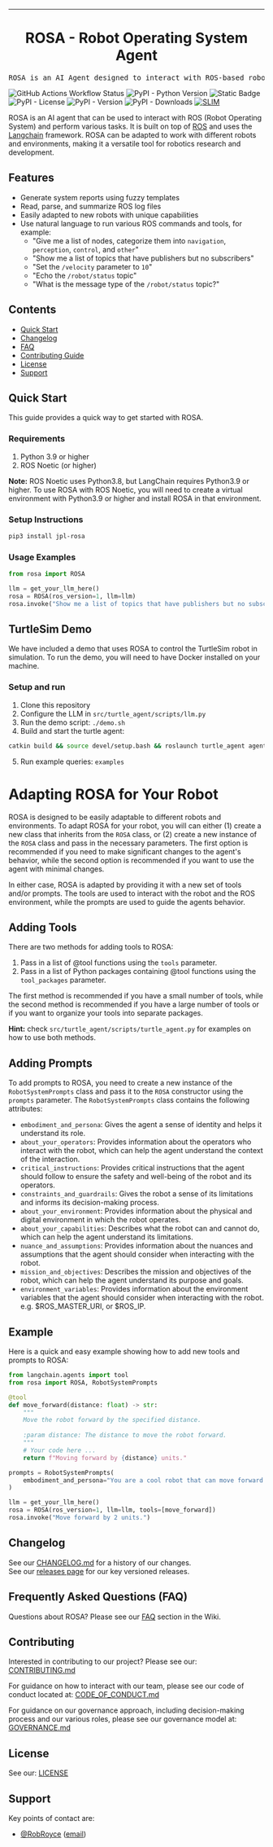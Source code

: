 <!-- Header block for project --> <hr>
<div align="center">

[//]: # (  [INSERT YOUR LOGO IMAGE HERE &#40;IF APPLICABLE&#41;])
  <!-- ☝️ Replace with your logo (if applicable) via ![](https://uri-to-your-logo-image) ☝️ -->
  <!-- ☝️ If you see logo rendering errors, make sure you're not using indentation, or try an HTML IMG tag -->
  <h1 align="center">ROSA - Robot Operating System Agent</h1>
  <!-- ☝️ Replace with your repo name ☝️ -->
</div>
<pre align="center">ROSA is an AI Agent designed to interact with ROS-based robotics systems using natural language queries.</pre>
<!-- Header block for project -->

![GitHub Actions Workflow Status](https://img.shields.io/github/actions/workflow/status/nasa-jpl/rosa/publish.yml)
![PyPI - Python Version](https://img.shields.io/pypi/pyversions/jpl-rosa)
![Static Badge](https://img.shields.io/badge/ROS_Versions-1_%26_2-blue)
![PyPI - License](https://img.shields.io/pypi/l/jpl-rosa)
![PyPI - Version](https://img.shields.io/pypi/v/jpl-rosa)
![PyPI - Downloads](https://img.shields.io/pypi/dd/jpl-rosa)
[![SLIM](https://img.shields.io/badge/Best%20Practices%20from-SLIM-blue)](https://nasa-ammos.github.io/slim/)

ROSA is an AI agent that can be used to interact with ROS (Robot Operating System) and perform various tasks. 
It is built on top of [ROS](https://www.ros.org/) and uses the [Langchain](https://python.langchain.com/v0.2/docs/introduction/) framework. ROSA can be adapted
to work with different robots and environments, making it a versatile tool for robotics research and development.


## Features
* Generate system reports using fuzzy templates
* Read, parse, and summarize ROS log files
* Easily adapted to new robots with unique capabilities
* Use natural language to run various ROS commands and tools, for example:
  * "Give me a list of nodes, categorize them into `navigation`, `perception`, `control`, and `other`"
  * "Show me a list of topics that have publishers but no subscribers"
  * "Set the `/velocity` parameter to `10`"
  * "Echo the `/robot/status` topic"
  * "What is the message type of the `/robot/status` topic?"

## Contents

* [Quick Start](#quick-start)
* [Changelog](#changelog)
* [FAQ](#frequently-asked-questions-faq)
* [Contributing Guide](#contributing)
* [License](#license)
* [Support](#support)

## Quick Start

This guide provides a quick way to get started with ROSA.

### Requirements
1. Python 3.9 or higher
2. ROS Noetic (or higher)

**Note:** ROS Noetic uses Python3.8, but LangChain requires Python3.9 or higher. To use ROSA with ROS Noetic,
you will need to create a virtual environment with Python3.9 or higher and install ROSA in that environment.

### Setup Instructions
```bash
pip3 install jpl-rosa
```

### Usage Examples
```python
from rosa import ROSA

llm = get_your_llm_here()
rosa = ROSA(ros_version=1, llm=llm)
rosa.invoke("Show me a list of topics that have publishers but no subscribers")
```

## TurtleSim Demo
We have included a demo that uses ROSA to control the TurtleSim robot in simulation. To run the demo, you will need
to have Docker installed on your machine.

### Setup and run

1. Clone this repository
2. Configure the LLM in `src/turtle_agent/scripts/llm.py`
3. Run the demo script: `./demo.sh`
4. Build and start the turtle agent: 
```bash
catkin build && source devel/setup.bash && roslaunch turtle_agent agent
```
5. Run example queries: `examples`


# Adapting ROSA for Your Robot

ROSA is designed to be easily adaptable to different robots and environments. To adapt ROSA for your robot, you will 
can either (1) create a new class that inherits from the `ROSA` class, or (2) create a new instance of the `ROSA` class
and pass in the necessary parameters. The first option is recommended if you need to make significant changes to the
agent's behavior, while the second option is recommended if you want to use the agent with minimal changes.

In either case, ROSA is adapted by providing it with a new set of tools and/or prompts. The tools are used to interact
with the robot and the ROS environment, while the prompts are used to guide the agents behavior.

## Adding Tools
There are two methods for adding tools to ROSA:
1. Pass in a list of @tool functions using the `tools` parameter.
2. Pass in a list of Python packages containing @tool functions using the `tool_packages` parameter.

The first method is recommended if you have a small number of tools, while the second method is recommended if you have
a large number of tools or if you want to organize your tools into separate packages.

**Hint:** check `src/turtle_agent/scripts/turtle_agent.py` for examples on how to use both methods.

## Adding Prompts
To add prompts to ROSA, you need to create a new instance of the `RobotSystemPrompts` class and pass it to the `ROSA`
constructor using the `prompts` parameter. The `RobotSystemPrompts` class contains the following attributes:

- `embodiment_and_persona`: Gives the agent a sense of identity and helps it understand its role. 
- `about_your_operators`: Provides information about the operators who interact with the robot, which can help the agent
  understand the context of the interaction.
- `critical_instructions`: Provides critical instructions that the agent should follow to ensure the safety and
  well-being of the robot and its operators.
- `constraints_and_guardrails`: Gives the robot a sense of its limitations and informs its decision-making process.
- `about_your_environment`: Provides information about the physical and digital environment in which the robot operates.
- `about_your_capabilities`: Describes what the robot can and cannot do, which can help the agent understand its
  limitations. 
- `nuance_and_assumptions`: Provides information about the nuances and assumptions that the agent should consider when
  interacting with the robot.
- `mission_and_objectives`: Describes the mission and objectives of the robot, which can help the agent understand its
  purpose and goals.
- `environment_variables`: Provides information about the environment variables that the agent should consider when
  interacting with the robot. e.g. $ROS_MASTER_URI, or $ROS_IP.

## Example
Here is a quick and easy example showing how to add new tools and prompts to ROSA:
```python
from langchain.agents import tool
from rosa import ROSA, RobotSystemPrompts

@tool
def move_forward(distance: float) -> str:
    """
    Move the robot forward by the specified distance.
    
    :param distance: The distance to move the robot forward.
    """
    # Your code here ...
    return f"Moving forward by {distance} units."

prompts = RobotSystemPrompts(
    embodiment_and_persona="You are a cool robot that can move forward."
)

llm = get_your_llm_here()
rosa = ROSA(ros_version=1, llm=llm, tools=[move_forward])
rosa.invoke("Move forward by 2 units.")
```

## Changelog
See our [CHANGELOG.md](CHANGELOG.md) for a history of our changes.  
See our [releases page](https://github.com/nasa-jpl/rosa/releases) for our key versioned releases.


## Frequently Asked Questions (FAQ)
Questions about ROSA? Please see our [FAQ](https://github.com/nasa-jpl/rosa/wiki#frequently-asked-questions-faq) section in the Wiki.


## Contributing
Interested in contributing to our project? Please see our: [CONTRIBUTING.md](CONTRIBUTING.md)

For guidance on how to interact with our team, please see our code of conduct located at: [CODE_OF_CONDUCT.md](CODE_OF_CONDUCT.md)

For guidance on our governance approach, including decision-making process and our various roles, please see our governance model at: [GOVERNANCE.md](GOVERNANCE.md)

## License

See our: [LICENSE](LICENSE.md)

## Support

Key points of contact are: 
- [@RobRoyce](https://github.com/RobRoyce) ([email](01-laptop-voiced@icloud.com))
